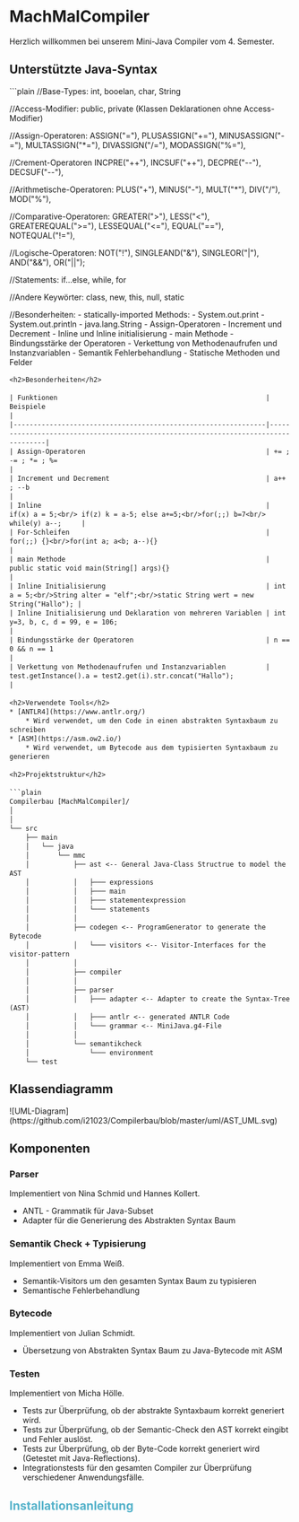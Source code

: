<h1>MachMalCompiler</h1>

<p>Herzlich willkommen bei unserem Mini-Java Compiler vom 4. Semester.</p>

<h2>Unterstützte Java-Syntax</h2>
```plain
//Base-Types:
int, booelan, char, String

//Access-Modifier:
public, private (Klassen Deklarationen ohne Access-Modifier)

//Assign-Operatoren:
ASSIGN("="), PLUSASSIGN("+="), MINUSASSIGN("-="), MULTASSIGN("*="), DIVASSIGN("/="),  MODASSIGN("%="), 

//Crement-Operatoren
INCPRE("++"), INCSUF("++"),  DECPRE("--"),  DECSUF("--"), 

//Arithmetische-Operatoren:
PLUS("+"), MINUS("-"), MULT("*"), DIV("/"), MOD("%"),

//Comparative-Operatoren:
GREATER(">"), LESS("<"), GREATEREQUAL(">="), LESSEQUAL("<="), EQUAL("=="), NOTEQUAL("!="),

//Logische-Operatoren:
NOT("!"), SINGLEAND("&"), SINGLEOR("|"), AND("&&"), OR("||");

//Statements:
if...else, while, for

//Andere Keywörter:
class, new, this, null, static

//Besonderheiten:
          - statically-imported Methods: 
              - System.out.print 
              - System.out.println 
              - java.lang.String
          - Assign-Operatoren
          - Increment und Decrement
          - Inline und Inline initialisierung
          - main Methode
          - Bindungsstärke der Operatoren
          - Verkettung von Methodenaufrufen und Instanzvariablen
          - Semantik Fehlerbehandlung
          - Statische Methoden und Felder          
```
<h2>Besonderheiten</h2>

| Funktionen                                                    | Beispiele                                                                          |
|---------------------------------------------------------------|------------------------------------------------------------------------------------|
| Assign-Operatoren                                             | += ; -= ; *= ; %=                                                                  |
| Increment und Decrement                                       | a++ ; --b                                                                          |
| Inline                                                        | if(x) a = 5;<br/> if(z) k = a-5; else a+=5;<br/>for(;;) b=7<br/> while(y) a--;     |
| For-Schleifen                                                 | for(;;) {}<br/>for(int a; a<b; a--){}                                              |
| main Methode                                                  | public static void main(String[] args){}                                           |
| Inline Initialisierung                                        | int a = 5;<br/>String alter = "elf";<br/>static String wert = new String("Hallo"); |
| Inline Initialisierung und Deklaration von mehreren Variablen | int y=3, b, c, d = 99, e = 106;                                                    |
| Bindungsstärke der Operatoren                                 | n == 0 && n == 1                                                                   |
| Verkettung von Methodenaufrufen und Instanzvariablen          | test.getInstance().a = test2.get(i).str.concat("Hallo");                           |

<h2>Verwendete Tools</h2>
* [ANTLR4](https://www.antlr.org/)
    * Wird verwendet, um den Code in einen abstrakten Syntaxbaum zu schreiben
* [ASM](https://asm.ow2.io/)
    * Wird verwendet, um Bytecode aus dem typisierten Syntaxbaum zu generieren

<h2>Projektstruktur</h2>

```plain
Compilerbau [MachMalCompiler]/
│
│
└── src
    ├── main
    │   └── java
    │       └── mmc
    │           ├── ast <-- General Java-Class Structrue to model the AST
    │           │   ├─── expressions
    │           │   ├─── main
    │           │   ├─── statementexpression
    │           │   └─── statements
    │           │
    │           ├── codegen <-- ProgramGenerator to generate the Bytecode
    │           │   └─── visitors <-- Visitor-Interfaces for the visitor-pattern
    │           │
    │           ├── compiler
    │           │
    │           ├── parser
    │           │   ├─── adapter <-- Adapter to create the Syntax-Tree (AST)
    │           │   ├─── antlr <-- generated ANTLR Code
    │           │   └─── grammar <-- MiniJava.g4-File
    │           │
    │           └── semantikcheck
    │               └─── environment
    └── test
```
<h2>Klassendiagramm</h2>
![UML-Diagram](https://github.com/i21023/Compilerbau/blob/master/uml/AST_UML.svg)

<h2>Komponenten</h2>

<h3>Parser</h3>

Implementiert von Nina Schmid und Hannes Kollert.

- ANTL - Grammatik für Java-Subset
- Adapter für die Generierung des Abstrakten Syntax Baum

<h3>Semantik Check + Typisierung</h3>

Implementiert von Emma Weiß.

- Semantik-Visitors um den gesamten Syntax Baum zu typisieren
- Semantische Fehlerbehandlung

<h3>Bytecode</h3>

Implementiert von Julian Schmidt.

- Übersetzung von Abstrakten Syntax Baum zu Java-Bytecode mit ASM

<h3>Testen</h3>

Implementiert von Micha Hölle.

- Tests zur Überprüfung, ob der abstrakte Syntaxbaum korrekt generiert wird.
- Tests zur Überprüfung, ob der Semantic-Check den AST korrekt eingibt und Fehler auslöst.
- Tests zur Überprüfung, ob der Byte-Code korrekt generiert wird (Getestet mit Java-Reflections).
- Integrationstests für den gesamten Compiler zur Überprüfung verschiedener Anwendungsfälle.

<h2 style="color: #55b2ca;">Installationsanleitung</h2>